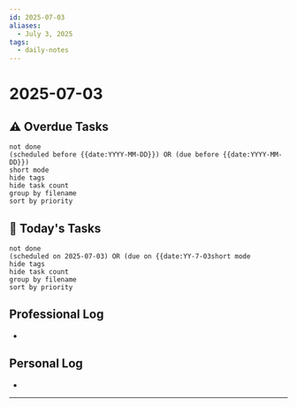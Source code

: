 ```yaml
---
id: 2025-07-03
aliases:
  - July 3, 2025
tags:
  - daily-notes
---
```


# 2025-07-03

## ⚠️ Overdue Tasks
```tasks
not done
(scheduled before {{date:YYYY-MM-DD}}) OR (due before {{date:YYYY-MM-DD}})
short mode
hide tags
hide task count
group by filename
sort by priority
```

## 📅 Today's Tasks
```tasks
not done
(scheduled on 2025-07-03) OR (due on {{date:YY-7-03short mode
hide tags
hide task count
group by filename
sort by priority
```

## Professional Log
- 

## Personal Log
- 

---
